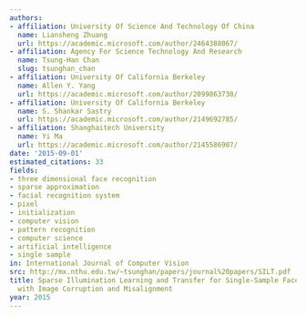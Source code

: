 ```yaml
---
authors:
- affiliation: University Of Science And Technology Of China
  name: Liansheng Zhuang
  url: https://academic.microsoft.com/author/2464388067/
- affiliation: Agency For Science Technology And Research
  name: Tsung-Han Chan
  slug: tsunghan_chan
- affiliation: University Of California Berkeley
  name: Allen Y. Yang
  url: https://academic.microsoft.com/author/2099863730/
- affiliation: University Of California Berkeley
  name: S. Shankar Sastry
  url: https://academic.microsoft.com/author/2149692785/
- affiliation: Shanghaitech University
  name: Yi Ma
  url: https://academic.microsoft.com/author/2145586907/
date: '2015-09-01'
estimated_citations: 33
fields:
- three dimensional face recognition
- sparse approximation
- facial recognition system
- pixel
- initialization
- computer vision
- pattern recognition
- computer science
- artificial intelligence
- single sample
in: International Journal of Computer Vision
src: http://mx.nthu.edu.tw/~tsunghan/papers/journal%20papers/SILT.pdf
title: Sparse Illumination Learning and Transfer for Single-Sample Face Recognition
  with Image Corruption and Misalignment
year: 2015
---
```

